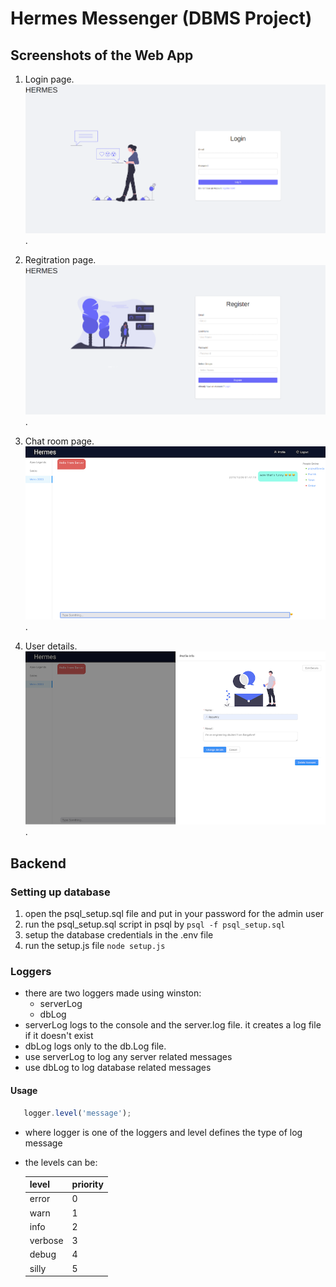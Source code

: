 # Hermes Messenger (DBMS Project)
## Screenshots of the Web App
1. Login page. 
![login](/screenshots/image2.png). 
  
2. Regitration page. 
![register](/screenshots/image10.png).

3. Chat room page. 
![chat](/screenshots/image3.png). 

4. User details. 
![user](/screenshots/image4.png). 


## Backend 
### Setting up database
1. open the psql_setup.sql file and put in your password for the admin user
2. run the psql_setup.sql script in psql by ```psql -f psql_setup.sql```
3. setup the database credentials in the .env file
4. run the setup.js file ```node setup.js```
### Loggers
* there are two loggers made using winston:
    * serverLog
    * dbLog
* serverLog logs to the console and the server.log file. it creates a log file if it doesn't exist
* dbLog logs only to the db.Log file.
* use serverLog to log any server related messages
* use dbLog to log database related messages
#### Usage
```javascript 
   logger.level('message');
```
* where logger is one of the loggers and level defines the type of log message
* the levels can be:

    |level    | priority|
    |---------|---------|
    |error    |    0    |
    |warn     |    1    |
    |info     |    2    |
    |verbose  |    3    |
    |debug    |    4    |
    |silly    |    5    |
